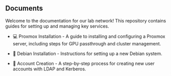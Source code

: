 ## Documents

Welcome to the documentation for our lab network! This repository contains guides for setting up and managing key services.

* 💻 Proxmox Installation - A guide to installing and configuring a Proxmox server, including steps for GPU passthrough and cluster management.

* 🐧 Debian Installation - Instructions for setting up a new Debian system.

* 🔑 Account Creation - A step-by-step process for creating new user accounts with LDAP and Kerberos.